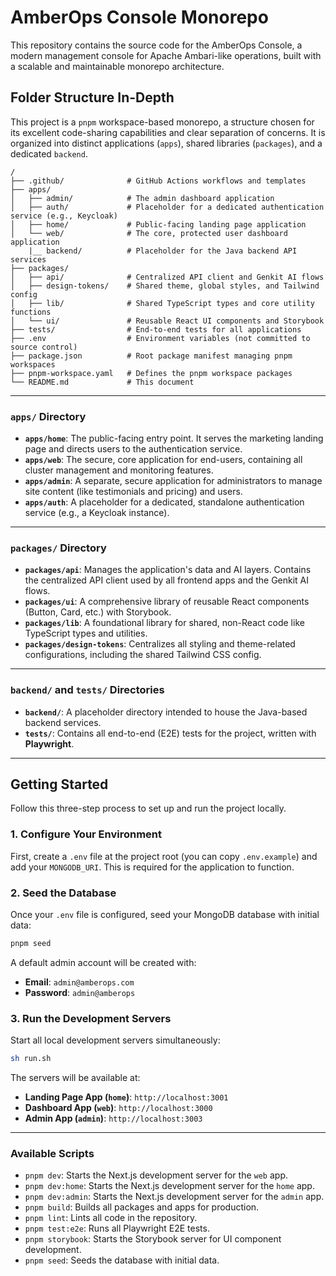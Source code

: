 # AmberOps Console Monorepo

This repository contains the source code for the AmberOps Console, a modern management console for Apache Ambari-like operations, built with a scalable and maintainable monorepo architecture.

## Folder Structure In-Depth

This project is a `pnpm` workspace-based monorepo, a structure chosen for its excellent code-sharing capabilities and clear separation of concerns. It is organized into distinct applications (`apps`), shared libraries (`packages`), and a dedicated `backend`.

```
/
├── .github/              # GitHub Actions workflows and templates
├── apps/
│   ├── admin/            # The admin dashboard application
│   ├── auth/             # Placeholder for a dedicated authentication service (e.g., Keycloak)
│   ├── home/             # Public-facing landing page application
│   └── web/              # The core, protected user dashboard application
    |__ backend/          # Placeholder for the Java backend API services
├── packages/
│   ├── api/              # Centralized API client and Genkit AI flows
│   ├── design-tokens/    # Shared theme, global styles, and Tailwind config
│   ├── lib/              # Shared TypeScript types and core utility functions
│   └── ui/               # Reusable React UI components and Storybook
├── tests/                # End-to-end tests for all applications
├── .env                  # Environment variables (not committed to source control)
├── package.json          # Root package manifest managing pnpm workspaces
├── pnpm-workspace.yaml   # Defines the pnpm workspace packages
└── README.md             # This document
```

---

### `apps/` Directory

*   **`apps/home`**: The public-facing entry point. It serves the marketing landing page and directs users to the authentication service.
*   **`apps/web`**: The secure, core application for end-users, containing all cluster management and monitoring features.
*   **`apps/admin`**: A separate, secure application for administrators to manage site content (like testimonials and pricing) and users.
*   **`apps/auth`**: A placeholder for a dedicated, standalone authentication service (e.g., a Keycloak instance).

---

### `packages/` Directory

*   **`packages/api`**: Manages the application's data and AI layers. Contains the centralized API client used by all frontend apps and the Genkit AI flows.
*   **`packages/ui`**: A comprehensive library of reusable React components (Button, Card, etc.) with Storybook.
*   **`packages/lib`**: A foundational library for shared, non-React code like TypeScript types and utilities.
*   **`packages/design-tokens`**: Centralizes all styling and theme-related configurations, including the shared Tailwind CSS config.

---

### `backend/` and `tests/` Directories

*   **`backend/`**: A placeholder directory intended to house the Java-based backend services.
*   **`tests/`**: Contains all end-to-end (E2E) tests for the project, written with **Playwright**.

---

## Getting Started

Follow this three-step process to set up and run the project locally.

### 1. Configure Your Environment

First, create a `.env` file at the project root (you can copy `.env.example`) and add your `MONGODB_URI`. This is required for the application to function.

### 2. Seed the Database

Once your `.env` file is configured, seed your MongoDB database with initial data:

```bash
pnpm seed
```

A default admin account will be created with:
*   **Email**: `admin@amberops.com`
*   **Password**: `admin@amberops`

### 3. Run the Development Servers

Start all local development servers simultaneously:

```bash
sh run.sh
```

The servers will be available at:
*   **Landing Page App (`home`)**: `http://localhost:3001`
*   **Dashboard App (`web`)**: `http://localhost:3000`
*   **Admin App (`admin`)**: `http://localhost:3003`

---

### Available Scripts

- `pnpm dev`: Starts the Next.js development server for the `web` app.
- `pnpm dev:home`: Starts the Next.js development server for the `home` app.
- `pnpm dev:admin`: Starts the Next.js development server for the `admin` app.
- `pnpm build`: Builds all packages and apps for production.
- `pnpm lint`: Lints all code in the repository.
- `pnpm test:e2e`: Runs all Playwright E2E tests.
- `pnpm storybook`: Starts the Storybook server for UI component development.
- `pnpm seed`: Seeds the database with initial data.
